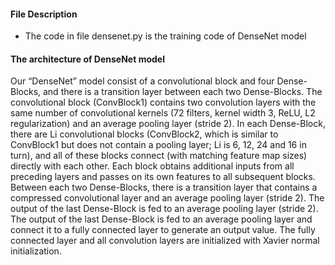 <h4>File Description</h4>
<ul>
  <li>The code in file densenet.py is the training code of DenseNet model</li>
</ul>

<h4>The architecture of DenseNet model</h4>
<p>Our “DenseNet” model consist of a convolutional block and four Dense-Blocks, and there is a transition layer between each two Dense-Blocks. The convolutional block (ConvBlock1) contains two convolution layers with the same number of convolutional kernels (72 filters, kernel width 3, ReLU, L2 regularization) and an average pooling layer (stride 2). In each Dense-Block, there are Li convolutional blocks (ConvBlock2, which is similar to ConvBlock1 but does not contain a pooling layer; Li is 6, 12, 24 and 16 in turn), and all of these blocks connect (with matching feature map sizes)  directly with each other. Each block obtains additional inputs from all preceding layers and passes on its own features to all subsequent blocks. Between each two Dense-Blocks, there is a transition layer that contains a compressed convolutional layer and an average pooling layer (stride 2). The output of the last Dense-Block is fed to an average pooling layer (stride 2). The output of the last Dense-Block is fed to an average pooling layer and connect it to a fully connected layer to generate an output value. The fully connected layer and all convolution layers are initialized with Xavier normal initialization.</p>
